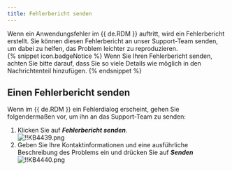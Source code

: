 ```yaml
---
title: Fehlerbericht senden
---
```

Wenn ein Anwendungsfehler im {{ de.RDM }} auftritt, wird ein Fehlerbericht erstellt. Sie können diesen Fehlerbericht an unser Support-Team senden, um dabei zu helfen, das Problem leichter zu reproduzieren.  
{% snippet icon.badgeNotice %}
Wenn Sie Ihren Fehlerbericht senden, achten Sie bitte darauf, dass Sie so viele Details wie möglich in den Nachrichtenteil hinzufügen. 
{% endsnippet %}  

## Einen Fehlerbericht senden

Wenn im {{ de.RDM }} ein Fehlerdialog erscheint, gehen Sie folgendermaßen vor, um ihn an das Support-Team zu senden:  

1. Klicken Sie auf ***Fehlerbericht senden***.  
![!!KB4439.png](https://webdevolutions.azureedge.net/docs/de/kb/KB4439.png)
1. Geben Sie Ihre Kontaktinformationen und eine ausführliche Beschreibung des Problems ein und drücken Sie auf ***Senden***
![!!KB4440.png](https://webdevolutions.azureedge.net/docs/de/kb/KB4440.png)
